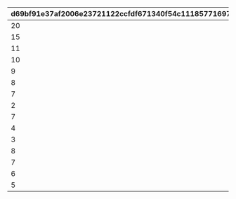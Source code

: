 |d69bf91e37af2006e23721122ccfdf671340f54c11185771697e014f31d24dac|16e9cfe31aa0c458b00db4fcb299b55e7f971009824710f7f199990b8497569f|212054fd80cf37ab1c95403f2f1d74e92e526750a341bec954f96e1f334acddd|9ca4e2feb3d826e2d32f4b129590a5d023621712e9c7e204f02c2463a017a327|a0057304bea7b64053f21c54810165499ea3fdb4c07fa63cb3e0b504b265b407|87fff12c03a3c87835476e5adb4d1c3eafad68ec19552fd323ec99c589e56aaf|86a9afa1ec89284adfc8f7d8c5059d6e9a5832678d850297a5f25bb8a791d462|9fa7b626e1712547c52767c9037299cd56331d7a5164157ddc957a4524e4cc8e|dd877db81ae3ccb726a161f2d099863e363520e3e598c92d76ed4140bbe9bdfd|ffcfbfd15a161121717ded5b00cd2e2d8dedc8e6e1fe0bb82c6417a203cc3797|977680ab803429e7265ff2288a8dc89108f4a3b13f69557a09e58bec8345d927|82a686cdc0b1f1088309b4ee391ff8cf4150980a87d1d69778946c102c070ad7|73858ae36d63b6227c49e2e4fb90b6b09d6ee639a65253df462474c968cefba5|841c8c3ba27ec82276de312f5568b2253ea8b8df4e03131fae97642edf64489f|65d564574e9619877de3463d0b6301268b8ebe25f9f2d1aa7e4a31b4a02b09c8|f6dae0d83a303fd941be3456f0d75df7a1b6e7d213df91ec362615a81445eabb|02742ffd815129fec21b7a1089bed0de00fab640c32dd71c31d5c3e3a277939a|1a93bbbf7347156594d08f6c2decea2ab17d181f9b576f8501fe840c9f56cf14|
| --- | --- | --- | --- | --- | --- | --- | --- | --- | --- | --- | --- | --- | --- | --- | --- | --- | --- |
|20|0|5|0|22003|5|91002|2|0|2|94002|150|1|8|20003|150000|12|1|
|15|0|9|0|22003|2|91002|2|0|2|94002|145|6|8|20003|100000|12|2|
|11|0|19|0|22002|5|91002|2|0|2|94002|140|10|8|20003|80000|12|3|
|10|0|29|0|22002|5|91002|2|0|2|94002|130|20|8|20003|80000|12|4|
|9|0|39|0|22002|4|91002|2|0|2|94002|120|30|8|20003|70000|12|5|
|8|0|49|0|22002|4|91002|2|0|2|94002|110|40|8|20003|70000|12|6|
|7|0|99|0|22002|3|91002|2|0|2|94002|100|50|8|20003|60000|12|7|
|2|0|499|0|22002|2|91002|2|0|2|94002|80|100|8|20003|40000|12|8|
|7|0|999|0|22002|1|91002|2|0|2|94002|50|500|8|20002|20000|12|9|
|4|0|4999|0|22001|3|91002|2|0|2|94002|20|1000|8|20002|16000|12|10|
|3|0|9999|0|22001|2|91002|2|0|2|94002|15|5000|8|20002|9000|12|11|
|8|0|11999|0|22001|1|91002|2|0|2|94002|10|10000|8|20001|4000|12|12|
|7|0|13999|0|22001|1|91002|2|0|2|94002|5|12000|8|20001|3000|12|13|
|6|0|14999|0|22001|1|91002|2|0|2|94002|4|14000|8|20001|2000|12|14|
|5|0|30000|0|22001|1|91002|2|0|2|94002|3|15000|8|20001|1800|12|15|